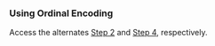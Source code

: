  ### Using Ordinal Encoding

Access the alternates [Step 2](https://github.com/palaciodaniel/predicting_psychotherapy_success_with_ml/blob/master/alternate_approaches/ordinal_encoding/step2_alternate_cleaning_dataset_ordinal_encoding.ipynb) and [Step 4](https://github.com/palaciodaniel/predicting_psychotherapy_success_with_ml/blob/master/alternate_approaches/ordinal_encoding/step4_gridsearch_on_ordinal_encoding_df.ipynb), respectively.
